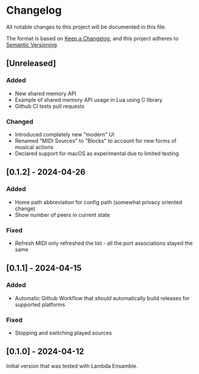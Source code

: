 # Changelog

All notable changes to this project will be documented in this file.

The format is based on [Keep a Changelog](https://keepachangelog.com/en/1.1.0/),
and this project adheres to [Semantic Versioning](https://semver.org/spec/v2.0.0.html).

## [Unreleased]

### Added

- New shared memory API
- Example of shared memory API usage in Lua using C library
- Github CI tests pull requests

### Changed

- Introduced completely new "modern" UI
- Renamed "MIDI Sources" to "Blocks" to account for new forms of musical actions
- Declared support for macOS as experimental due to limited testing

## [0.1.2] - 2024-04-26

### Added

- Home path abbreviation for config path (somewhat privacy oriented change)
- Show number of peers in current state

### Fixed

- Refresh MIDI only refreshed the list - all the port associations stayed the same

## [0.1.1] - 2024-04-15

### Added

- Automatic Github Workflow that _should_ automatically build releases for supported platforms

### Fixed

- Stopping and switching played sources

## [0.1.0] - 2024-04-12

Initial version that was tested with Lambda Ensamble.
